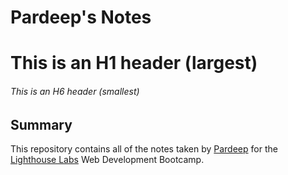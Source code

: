 # Pardeep's Notes
# This is an H1 header (largest)
###### This is an H6 header (smallest)

## Summary 

This repository contains all of the notes taken by [Pardeep](https://github.com/Pardeep57/lighthouse-web-notes) for the [Lighthouse Labs](https://www.lighthouselabs.ca/) Web Development Bootcamp.

